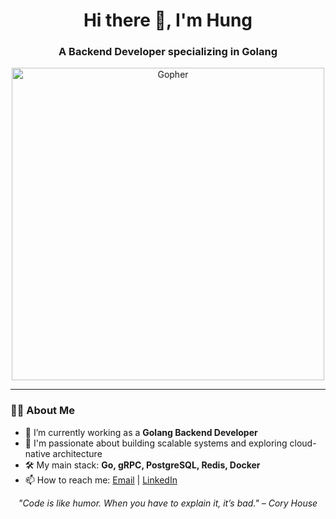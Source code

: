 <h1 align="center">Hi there 👋, I'm Hung </h1>
<h3 align="center">A Backend Developer specializing in Golang</h3>

<p align="center">
  <img src="https://media3.giphy.com/media/v1.Y2lkPTc5MGI3NjExMTlhMzFmaXFrbGc3cHltNThicmk0dzc2N3QweDg0dHB4dWxpeXplYSZlcD12MV9pbnRlcm5hbF9naWZfYnlfaWQmY3Q9Zw/2IudUHdI075HL02Pkk/giphy.gif" width="500" alt="Gopher" />
</p>

---

### 🧑‍💻 About Me

- 🔭 I’m currently working as a **Golang Backend Developer**
- 🌱 I'm passionate about building scalable systems and exploring cloud-native architecture
- 🛠️ My main stack: **Go, gRPC, PostgreSQL, Redis, Docker**
- 📫 How to reach me: [Email](mailto:hungle187.work@gmail.com) | [LinkedIn](https://www.linkedin.com/in/lê-hùng-611389227/)

<!--
### 📂 Projects

Here are some highlights from my repositories:

- 🔧 [**awesome-go-service-template**](https://github.com/yourusername/awesome-go-service-template): A clean, production-ready Go microservice template with gRPC support
- 📊 [**go-metrics-dashboard**](https://github.com/yourusername/go-metrics-dashboard): A Prometheus + Grafana stack for monitoring Go applications
- 🔐 [**jwt-auth-go**](https://github.com/yourusername/jwt-auth-go): Minimal JWT-based auth service in Go using Gin

---
-->

<p align="center">
  <em>"Code is like humor. When you have to explain it, it’s bad." – Cory House</em>
</p>
